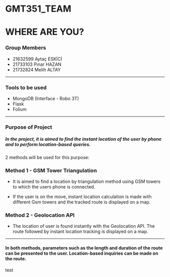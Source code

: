 # GMT351_TEAM
# WHERE ARE YOU?

### Group Members
- 21632599 Aytaç ESKİCİ
- 21733103 Pınar HAZAN
- 21732824 Melih ALTAY

------------

### Tools to be used
- MongoDB (Interface - Robo 3T)
- Flask
- Folium

------------


### Purpose of Project
##### In the project, it is aimed to find the instant location of the user by phone and to perform location-based queries.
 2 methods will be used for this purpose:

### Method 1 - GSM Tower Triangulation
- It is aimed to find a location by triangulation method using GSM towers to which the users phone is connected.

- If the user is on the move, instant location calculation is made with different Gsm towers and the tracked route is displayed on a map.

### Method 2 - Geolocation API
- The location of user is found instantly with the Geolocation API. The route followed by instant location tracking is displayed on a map.


------------

#### In both methods, parameters such as the length and duration of the route can be presented to the user. Location-based inquiries can be made on the route.


test
